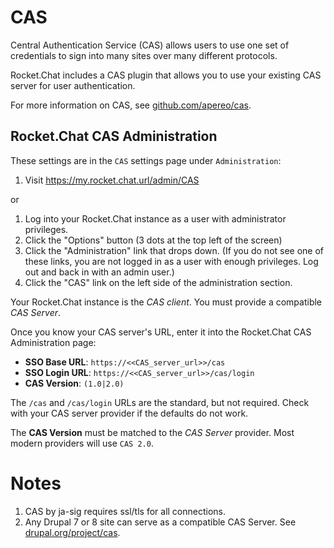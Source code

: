 # CAS

Central Authentication Service (CAS) allows users to use one set of credentials to sign into many sites over many different protocols.

Rocket.Chat includes a CAS plugin that allows you to use your existing CAS server for user authentication.

For more information on CAS, see [github.com/apereo/cas](https://github.com/apereo/cas).

## Rocket.Chat CAS Administration

These settings are in the `CAS` settings page under `Administration`:

1. Visit https://my.rocket.chat.url/admin/CAS

or

1. Log into your Rocket.Chat instance as a user with administrator privileges.
2. Click the "Options" button (3 dots at the top left of the screen)
3. Click the "Administration" link that drops down. (If you do not see one of these links, you are not logged in as a user with enough privileges. Log out and back in with an admin user.)
3. Click the "CAS" link on the left side of the administration section.

Your Rocket.Chat instance is the *CAS client*. You must provide a compatible *CAS Server*.

Once you know your CAS server's URL, enter it into the Rocket.Chat CAS Administration page:

- **SSO Base URL**: `https://<<CAS_server_url>>/cas`
- **SSO Login URL**: `https://<<CAS_server_url>>/cas/login`
- **CAS Version**: `(1.0|2.0)`

The `/cas` and `/cas/login` URLs are the standard, but not required. Check with your CAS server provider if the defaults do not work.

The **CAS Version** must be matched to the *CAS Server* provider. Most modern providers will use `CAS 2.0`.


# Notes

1. CAS by ja-sig requires ssl/tls for all connections.
2. Any Drupal 7 or 8 site can serve as a compatible CAS Server. See [drupal.org/project/cas](https://www.drupal.org/project/cas).
